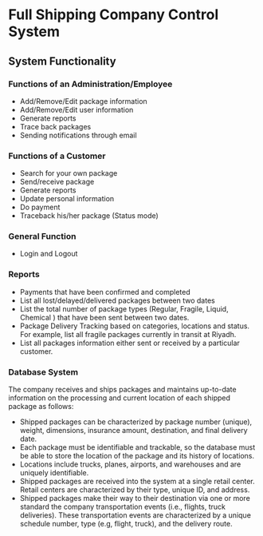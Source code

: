
<h1> Full Shipping Company Control System </h1>

<h2> System Functionality </h2>
<h3> Functions of an Administration/Employee </h3>
<ul>
    <li> Add/Remove/Edit package information </li>
    <li> Add/Remove/Edit user information </li>
    <li> Generate reports </li>
    <li> Trace back packages </li>
    <li> Sending notifications through email </li>
</ul>

<h3> Functions of a Customer </h3>
<ul>
    <li> Search for your own package </li>
    <li> Send/receive package </li>
    <li> Generate reports </li>
    <li> Update personal information </li>
    <li> Do payment </li>
    <li> Traceback his/her package (Status mode) </li>
</ul>

<h3> General Function </h3>
<ul>
    <li> Login and Logout </li>
</ul>

<h3> Reports </h3>
<ul>
    <li> Payments that have been confirmed and completed </li>
    <li> List all lost/delayed/delivered packages between two dates </li>
    <li> List the total number of package types (Regular, Fragile, Liquid, Chemical ) that have been sent between two dates. </li>
    <li> Package Delivery Tracking based on categories, locations and status. For example, list all fragile packages currently in transit at Riyadh. </li>
    <li> List all packages information either sent or received by a particular customer. </li>
</ul>

<h3> Database System </h3>
<p> The company receives and ships packages and maintains up-to-date information on the processing and current location of each shipped package as follows: </p>
<ul>
    <li> Shipped packages can be characterized by package number (unique), weight, dimensions, insurance amount, destination, and final delivery date. </li>
    <li> Each package must be identifiable and trackable, so the database must be able to store the location of the package and its history of locations. </li>
    <li> Locations include trucks, planes, airports, and warehouses and are uniquely identifiable. </li>
    <li> Shipped packages are received into the system at a single retail center. Retail centers are characterized by their type, unique ID, and address. </li>
    <li> Shipped packages make their way to their destination via one or more standard the company transportation events (i.e., flights, truck deliveries). These transportation events are characterized by a unique schedule number, type (e.g, flight, truck), and the delivery route. </li>
</ul>
